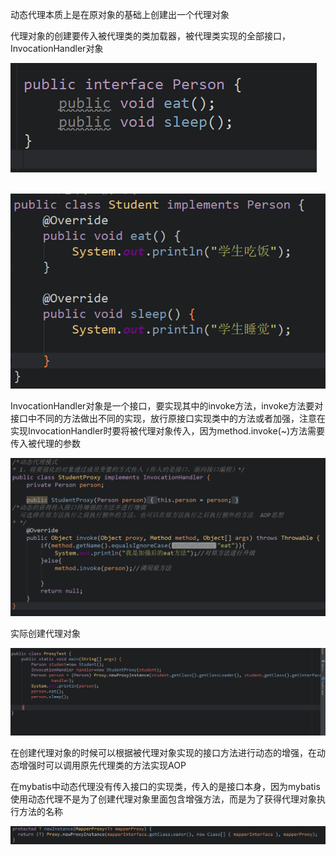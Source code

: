 动态代理本质上是在原对象的基础上创建出一个代理对象

代理对象的创建要传入被代理类的类加载器，被代理类实现的全部接口，InvocationHandler对象

![1556089446853](https://github.com/tangjieyong/DailyConclusion/blob/master/images/1556089446853.png)

​           ![1556089502918](https://github.com/tangjieyong/DailyConclusion/blob/master/images/1556089502918.png)



InvocationHandler对象是一个接口，要实现其中的invoke方法，invoke方法要对接口中不同的方法做出不同的实现，放行原接口实现类中的方法或者加强，注意在实现InvocationHandler时要将被代理对象传入，因为method.invoke(~)方法需要传入被代理的参数

![1556089550692](https://github.com/tangjieyong/DailyConclusion/blob/master/images/1556089550692.png)

实际创建代理对象

![1556089961998](https://github.com/tangjieyong/DailyConclusion/blob/master/images/1556089961998.png)





在创建代理对象的时候可以根据被代理对象实现的接口方法进行动态的增强，在动态增强时可以调用原先代理类的方法实现AOP



在mybatis中动态代理没有传入接口的实现类，传入的是接口本身，因为mybatis使用动态代理不是为了创建代理对象里面包含增强方法，而是为了获得代理对象执行方法的名称

![1556069822042](https://github.com/tangjieyong/DailyConclusion/blob/master/images/1556069822042.png)

